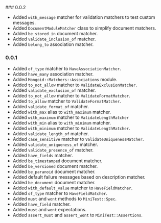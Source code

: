 ### 0.0.2

+ Added `with_message` matcher for validation matchers to test custom messages.
+ Added `DocumentModuleMatcher` class to simplify document matchers.
+ Added `be_stored_in` document matcher.
+ Added `validate_inclusion_of` matcher.
+ Added `belong_to` association matcher.

### 0.0.1

+ Added `of_type` matcher to `HaveAssociationMatcher`.
+ Added `have_many` association matcher.
+ Added `Mongoid::Matchers::Associations` module.
+ Added `to_not_allow` matcher to `ValidateExclusionMatcher`.
+ Added `validate_exclusion_of` matcher.
+ Added `to_not_allow` matcher to `ValidateFormatMatcher`.
+ Added `to_allow` matcher to `ValidateFormatMatcher`.
+ Added `validate_format_of` matcher.
+ Added `with_max` alias to `with_maximum` matcher.
+ Added `with_maximum` matcher to `ValidateLengthMatcher`
+ Added `with_min` alias to `with_minimum` matcher.
+ Added `with_minimum` matcher to `ValidateLengthMatcher`.
+ Added `validate_length_of` matcher.
+ Added `case_sensitive` matcher to `ValidateUniquenessMatcher`.
+ Added `validate_uniqueness_of` matcher.
+ Added `validate_presence_of` matcher.
+ Added `have_fields` matcher.
+ Added `be_timestamped` document matcher.
+ Added `be_versioned` document matcher.
+ Added `be_paranoid` document matcher.
+ Added default failure messages based on description matcher.
+ Added `be_document` document matcher.
+ Added `with_default_value` matcher to `HaveFieldMatcher`.
+ Added `of_type` matcher to `HaveFieldMatcher`.
+ Added `must` and `wont` methods to `MiniTest::Spec`.
+ Added `have_field` matcher.
+ Added `must` and `wont` expectations.
+ Added `assert_must` and `assert_wont` to `MiniTest::Assertions`.
